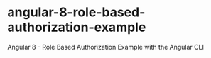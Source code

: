 # angular-8-role-based-authorization-example

Angular 8 - Role Based Authorization Example with the Angular CLI
